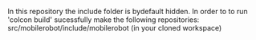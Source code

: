 In this repository the include folder is bydefault hidden. In order to to run 'colcon build' sucessfully make the following repositories: src/mobilerobot/include/mobilerobot (in your cloned workspace)
